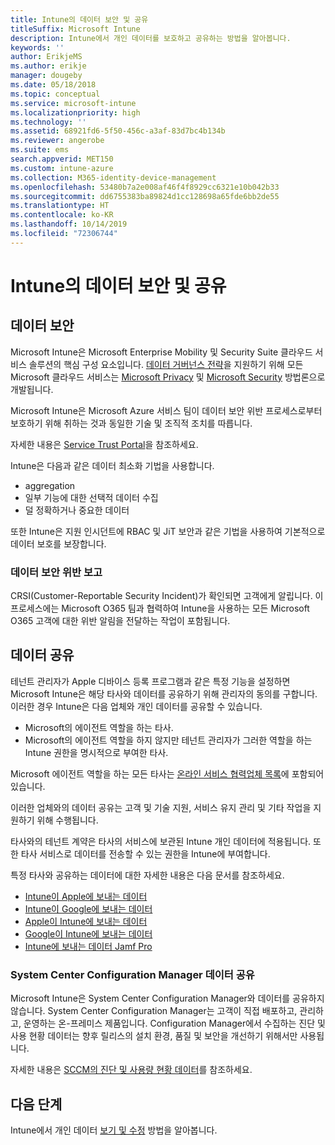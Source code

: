 ```yaml
---
title: Intune의 데이터 보안 및 공유
titleSuffix: Microsoft Intune
description: Intune에서 개인 데이터를 보호하고 공유하는 방법을 알아봅니다.
keywords: ''
author: ErikjeMS
ms.author: erikje
manager: dougeby
ms.date: 05/18/2018
ms.topic: conceptual
ms.service: microsoft-intune
ms.localizationpriority: high
ms.technology: ''
ms.assetid: 68921fd6-5f50-456c-a3af-83d7bc4b134b
ms.reviewer: angerobe
ms.suite: ems
search.appverid: MET150
ms.custom: intune-azure
ms.collection: M365-identity-device-management
ms.openlocfilehash: 53480b7a2e008af46f4f8929cc6321e10b042b33
ms.sourcegitcommit: dd6755383ba89824d1cc128698a65fde6bb2de55
ms.translationtype: HT
ms.contentlocale: ko-KR
ms.lasthandoff: 10/14/2019
ms.locfileid: "72306744"
---
```

# <a name="data-security-and-sharing-in-intune"></a>Intune의 데이터 보안 및 공유


## <a name="data-security"></a>데이터 보안

Microsoft Intune은 Microsoft Enterprise Mobility 및 Security Suite 클라우드 서비스 솔루션의 핵심 구성 요소입니다. [데이터 거버넌스 전략](https://www.microsoft.com/en-us/TrustCenter/Security/default.aspx)을 지원하기 위해 모든 Microsoft 클라우드 서비스는 [Microsoft Privacy](https://www.microsoft.com/en-us/trustcenter/privacy) 및 [Microsoft Security](https://www.microsoft.com/en-us/trustcenter/security/) 방법론으로 개발됩니다.  

Microsoft Intune은 Microsoft Azure 서비스 팀이 데이터 보안 위반 프로세스로부터 보호하기 위해 취하는 것과 동일한 기술 및 조직적 조치를 따릅니다.

자세한 내용은 [Service Trust Portal](https://www.microsoft.com/en-us/TrustCenter/stp)을 참조하세요.

Intune은 다음과 같은 데이터 최소화 기법을 사용합니다.

- aggregation
- 일부 기능에 대한 선택적 데이터 수집
- 덜 정확하거나 중요한 데이터

또한 Intune은 지원 인시던트에 RBAC 및 JiT 보안과 같은 기법을 사용하여 기본적으로 데이터 보호를 보장합니다. 

### <a name="data-breach-reporting"></a>데이터 보안 위반 보고

CRSI(Customer-Reportable Security Incident)가 확인되면 고객에게 알립니다. 이 프로세스에는 Microsoft O365 팀과 협력하여 Intune을 사용하는 모든 Microsoft O365 고객에 대한 위반 알림을 전달하는 작업이 포함됩니다.

## <a name="data-sharing"></a>데이터 공유

테넌트 관리자가 Apple 디바이스 등록 프로그램과 같은 특정 기능을 설정하면 Microsoft Intune은 해당 타사와 데이터를 공유하기 위해 관리자의 동의를 구합니다. 이러한 경우 Intune은 다음 업체와 개인 데이터를 공유할 수 있습니다.

- Microsoft의 에이전트 역할을 하는 타사.
- Microsoft의 에이전트 역할을 하지 않지만 테넌트 관리자가 그러한 역할을 하는 Intune 권한을 명시적으로 부여한 타사.

Microsoft 에이전트 역할을 하는 모든 타사는 [온라인 서비스 협력업체 목록](https://aka.ms/Online_Serv_Subcontractor_List)에 포함되어 있습니다.

이러한 업체와의 데이터 공유는 고객 및 기술 지원, 서비스 유지 관리 및 기타 작업을 지원하기 위해 수행됩니다.

타사와의 테넌트 계약은 타사의 서비스에 보관된 Intune 개인 데이터에 적용됩니다. 또한 타사 서비스로 데이터를 전송할 수 있는 권한을 Intune에 부여합니다.  

특정 타사와 공유하는 데이터에 대한 자세한 내용은 다음 문서를 참조하세요.
- [Intune이 Apple에 보내는 데이터](data-intune-sends-to-apple.md)
- [Intune이 Google에 보내는 데이터](data-intune-sends-to-google.md)
- [Apple이 Intune에 보내는 데이터](data-apple-sends-to-intune.md)
- [Google이 Intune에 보내는 데이터](data-google-sends-to-intune.md)
- [Intune에 보내는 데이터 Jamf Pro](data-jamf-sends-to-intune.md)

### <a name="system-center-configuration-manager-data-sharing"></a>System Center Configuration Manager 데이터 공유

Microsoft Intune은 System Center Configuration Manager와 데이터를 공유하지 않습니다. System Center Configuration Manager는 고객이 직접 배포하고, 관리하고, 운영하는 온-프레미스 제품입니다. Configuration Manager에서 수집하는 진단 및 사용 현황 데이터는 향후 릴리스의 설치 환경, 품질 및 보안을 개선하기 위해서만 사용됩니다.

자세한 내용은 [SCCM의 진단 및 사용량 현황 데이터](https://docs.microsoft.com/sccm/core/plan-design/diagnostics/diagnostics-and-usage-data)를 참조하세요. 


## <a name="next-steps"></a>다음 단계

Intune에서 개인 데이터 [보기 및 수정](privacy-data-view-correct.md) 방법을 알아봅니다.
